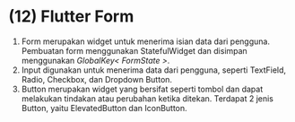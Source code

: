 # (12) Flutter Form

1. Form merupakan widget untuk menerima isian data dari pengguna. Pembuatan form menggunakan StatefulWidget dan disimpan menggunakan *GlobalKey< FormState >*.
2. Input digunakan untuk menerima data dari pengguna, seperti TextField, Radio, Checkbox, dan Dropdown Button.
3. Button merupakan widget yang bersifat seperti tombol dan dapat melakukan tindakan atau perubahan ketika ditekan. Terdapat 2 jenis Button, yaitu ElevatedButton dan IconButton.
